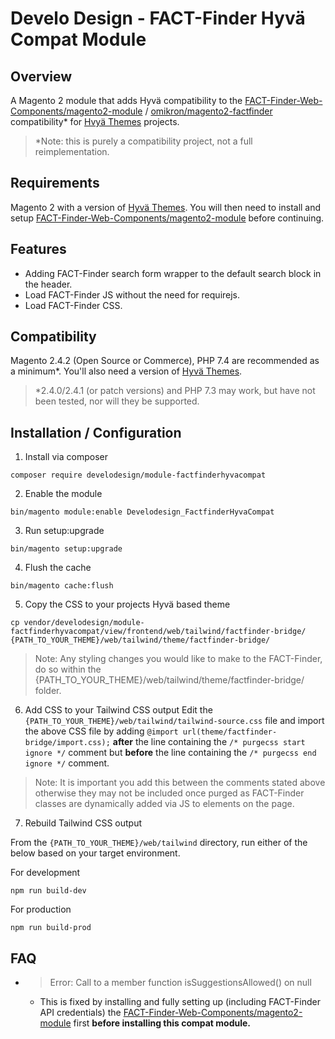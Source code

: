 # Develo Design - FACT-Finder Hyvä Compat Module

## Overview
A Magento 2 module that adds Hyvä compatibility to the [FACT-Finder-Web-Components/magento2-module](https://github.com/FACT-Finder-Web-Components/magento2-module) /  [omikron/magento2-factfinder](https://github.com/FACT-Finder-Web-Components/magento2-module) compatibility* for [Hvyä Themes](https://hyva.io/) projects.

> *Note: this is purely a compatibility project, not a full reimplementation.

## Requirements
Magento 2 with a version of [Hyvä Themes](https://docs.hyva.io/). You will then need to install and setup [FACT-Finder-Web-Components/magento2-module](https://github.com/FACT-Finder-Web-Components/magento2-module) before continuing.

## Features
* Adding FACT-Finder search form wrapper to the default search block in the header.
* Load FACT-Finder JS without the need for requirejs.
* Load FACT-Finder CSS.

## Compatibility
Magento 2.4.2 (Open Source or Commerce), PHP 7.4 are recommended as a minimum*. You'll also need a version of [Hyvä Themes](https://docs.hyva.io/).

> *2.4.0/2.4.1 (or patch versions) and PHP 7.3 may work, but have not been tested, nor will they be supported.

## Installation / Configuration
 
1. Install via composer
```
composer require develodesign/module-factfinderhyvacompat
```

2. Enable the module
```
bin/magento module:enable Develodesign_FactfinderHyvaCompat
```

3. Run setup:upgrade
```
bin/magento setup:upgrade
```

4. Flush the cache
```
bin/magento cache:flush
```

5. Copy the CSS to your projects Hyvä based theme
```
cp vendor/develodesign/module-factfinderhyvacompat/view/frontend/web/tailwind/factfinder-bridge/ {PATH_TO_YOUR_THEME}/web/tailwind/theme/factfinder-bridge/
```
> Note: Any styling changes you would like to make to the FACT-Finder, do so within the {PATH_TO_YOUR_THEME}/web/tailwind/theme/factfinder-bridge/ folder.

6. Add CSS to your Tailwind CSS output
   Edit the `{PATH_TO_YOUR_THEME}/web/tailwind/tailwind-source.css` file and import the above CSS file by adding `@import url(theme/factfinder-bridge/import.css);` **after** the line containing the `/* purgecss start ignore */` comment but **before** the line containing the `/* purgecss end ignore */` comment.

> Note: It is important you add this between the comments stated above otherwise they may not be included once purged as FACT-Finder classes are dynamically added via JS to elements on the page.

7. Rebuild Tailwind CSS output

From the `{PATH_TO_YOUR_THEME}/web/tailwind` directory, run either of the below based on your target environment.

For development
```
npm run build-dev
```

For production
```
npm run build-prod
```

## FAQ
* > Error: Call to a member function isSuggestionsAllowed() on null
    * This is fixed by installing and fully setting up (including FACT-Finder API credentials) the [FACT-Finder-Web-Components/magento2-module](https://github.com/FACT-Finder-Web-Components/magento2-module) first **before installing this compat module.**
